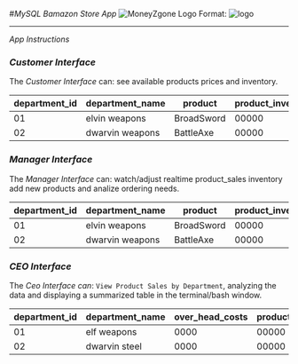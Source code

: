 #*_MySQL Bamazon Store App_*
![MoneyZgone Logo](/assets/logo.png)
Format: ![logo](http://www.fetchlogos.com/wp-content/uploads/2015/11/Funny-Amazon-Logo-600x319.jpg)
______________________________________________________________________________________________
_App Instructions_

### *Customer Interface*
The *Customer Interface* can: see available products prices and inventory.

| department_id | department_name |product     | product_inventory | product_price | 
| ------------- | --------------- |------------| ----------------- | ------------- | 
| 01            | elvin weapons   | BroadSword | 00000             | 00000         | 
| 02            | dwarvin weapons | BattleAxe  | 00000             | 00000         | 


### *Manager Interface*

The *Manager Interface* can: watch/adjust realtime product_sales inventory add new products and analize ordering needs.

| department_id | department_name |product     | product_inventory | product_sales | 
| ------------- | --------------- |------------| ----------------- | ------------- | 
| 01            | elvin weapons   | BroadSword | 00000             | 00000         | 
| 02            | dwarvin weapons | BattleAxe  | 00000             | 00000         | 

### *CEO Interface*

The *Ceo Interface can*: `View Product Sales by Department`, analyzing the data and displaying a summarized table in the terminal/bash window. 

| department_id | department_name | over_head_costs | product_sales | total_profit |
| ------------- | --------------- | --------------- | ------------- | ------------ |
| 01            | elf weapons     | 0000            | 00000         | 0000         |
| 02            | dwarvin steel   | 0000            | 00000         | 0000         |







